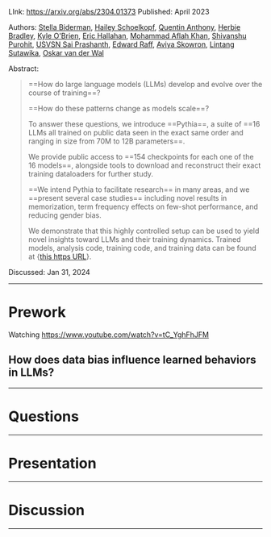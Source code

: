 LInk: https://arxiv.org/abs/2304.01373
Published: April 2023

Authors: [Stella Biderman](https://arxiv.org/search/cs?searchtype=author&query=Biderman,+S), [Hailey Schoelkopf](https://arxiv.org/search/cs?searchtype=author&query=Schoelkopf,+H), [Quentin Anthony](https://arxiv.org/search/cs?searchtype=author&query=Anthony,+Q), [Herbie Bradley](https://arxiv.org/search/cs?searchtype=author&query=Bradley,+H), [Kyle O'Brien](https://arxiv.org/search/cs?searchtype=author&query=O%27Brien,+K), [Eric Hallahan](https://arxiv.org/search/cs?searchtype=author&query=Hallahan,+E), [Mohammad Aflah Khan](https://arxiv.org/search/cs?searchtype=author&query=Khan,+M+A), [Shivanshu Purohit](https://arxiv.org/search/cs?searchtype=author&query=Purohit,+S), [USVSN Sai Prashanth](https://arxiv.org/search/cs?searchtype=author&query=Prashanth,+U+S), [Edward Raff](https://arxiv.org/search/cs?searchtype=author&query=Raff,+E), [Aviya Skowron](https://arxiv.org/search/cs?searchtype=author&query=Skowron,+A), [Lintang Sutawika](https://arxiv.org/search/cs?searchtype=author&query=Sutawika,+L), [Oskar van der Wal](https://arxiv.org/search/cs?searchtype=author&query=van+der+Wal,+O)



Abstract: 
> ==How do large language models (LLMs) develop and evolve over the course of training==? 
> 
> ==How do these patterns change as models scale==?
> 
> To answer these questions, we introduce ==Pythia==, a suite of ==16 LLMs all trained on public data seen in the exact same order and ranging in size from 70M to 12B parameters==.
> 
> We provide public access to ==154 checkpoints for each one of the 16 models==, alongside tools to download and reconstruct their exact training dataloaders for further study.
> 
> ==We intend Pythia to facilitate research== in many areas, and we ==present several case studies== including novel results in memorization, term frequency effects on few-shot performance, and reducing gender bias.
> 
> We demonstrate that this highly controlled setup can be used to yield novel insights toward LLMs and their training dynamics. Trained models, analysis code, training code, and training data can be found at {[this https URL](https://github.com/EleutherAI/pythia)}.

Discussed: Jan 31, 2024

------
# Prework

Watching https://www.youtube.com/watch?v=tC_YghFhJFM

How does data bias influence learned behaviors in LLMs?
- 


-----
# Questions



-----------
# Presentation



------
# Discussion



------
